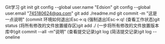 Git学习
git init
git config --global user.name "Edsion"
git config --global user.email "745180624@qq.com"
git add ./readme.md
git commit -m "这是一点说明"
(commit 环境如何退出)Esc->:q
(强制退出)Esc->:q!
(查看工作状态)git status
(将所有修改的文件放置缓存区)git add ./
(一步将所有修改的文件放置版本库中)git commit --all -m"说明"
(查看提交记录)git log
(简洁提交记录)git log --oneline
